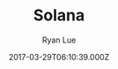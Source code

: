 ---
title: Solana
github: https://github.com/rlue/jekyll-solana
demo: https://solana.ryanlue.com/
author: Ryan Lue
ssg:
  - Jekyll
cms:
  - No Cms
date: 2017-03-29T06:10:39.000Z
description: A wholesome, flat, sunshiny Jekyll theme
stale: true
---